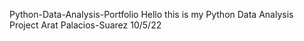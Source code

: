  Python-Data-Analysis-Portfolio
Hello this is my Python Data Analysis Project
Arat Palacios-Suarez
10/5/22

